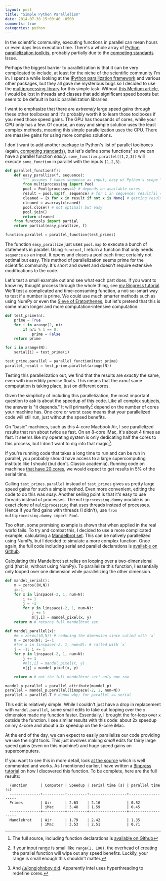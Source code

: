 ```yaml
---
layout: post
title: "Simple Python Parallelism"
date: 2014-07-30 15:00:40 -0500
comments: true
categories: python
---
```



In the scientific community, executing functions in parallel can mean hours or
even days less execution time.  There's a whole array of 
[Python parallelization toolkits][parallel], probably partially due to the 
[competing standards][xkcd] issue.

<!--More-->

Perhaps the biggest barrier to parallelization is that it can be very
complicated to include, at least for the niche of the scientific community I'm
in. I spent a while looking at the [IPython parallization framework][ipy] and
various other packages, but they all gave me mysterious bugs so I decided to
use the [multiprocessing library][multi] for this simple task. Without 
[this Medium article][medium], I would be lost in threads and classes that add
significant speed boosts but seem to be default in basic parallelization
libraries.

I want to emphasize that there are *extremely* large speed gains through these
other toolboxes and it's probably worth it to learn those toolboxes if you need
those speed gains. The GPU has thousands of cores, while your CPU only has a
few.  Of course, an easy and simple solution uses the least complex methods,
meaning this simple parallelization uses the CPU. There are massive gains for
using more complex solutions.

I don't want to add another package to Python's list of parallel toolboxes
(again, [competing standards][xkcd]), but let's define
some functions[^1] so we can have a parallel function *easily*.
`some_function.parallel([1,2,3])` will execute `some_function` in parallel with
the inputs `[1,2,3]`.

```python
def parallel_function(f):
    def easy_parallize(f, sequence):
        """ assumes f takes sequence as input, easy w/ Python's scope """
        from multiprocessing import Pool
        pool = Pool(processes=4) # depends on available cores
        result = pool.map(f, sequence) # for i in sequence: result[i] = f(i)
        cleaned = [x for x in result if not x is None] # getting results
        cleaned = asarray(cleaned)
        pool.close() # not optimal! but easy
        pool.join()
        return cleaned
    from functools import partial
    return partial(easy_parallize, f)

function.parallel = parallel_function(test_primes)
```

The function `easy_parallize` just uses `pool.map` to execute a bunch of
statements in parallel. Using `functool`, I return a function that only needs
`sequence` as an input. It opens and closes a pool each time; certainly not
optimal but easy. This method of parallelization seems prime for the scientific
community. It's short and sweet and doesn't require extensive modifications to
the code.

Let's test a small example out and see what each part does. If you want to know
my thought process through the whole thing, see 
[my Binpress tutorial][binpress].
We'll test a complicated and time-consuming function, a
not-so-smart way to test if a number is prime. We could use much smarter
methods such as using NumPy or even the  [Sieve of Eratosthenes][sieve], but
let's pretend that this is some much longer and more computation-intensive
computation.

[binpress]:http://www.binpress.com/tutorial/simple-python-parallelism/121


```python
def test_prime(n):
    prime = True
    for i in arange(2, n):
        if n/i % 1 == 0:
            prime = False
    return prime

for i in arange(N):
    serial[i] = test_prime(i)

test_prime.parallel = parallel_function(test_prime)
parallel_result = test_prime.parallel(arange(N))
```

Testing this parallelization out, we find that the results are *exactly* the
same, even with incredibly precise floats. This means that the *exact* same
computation is taking place, just on different cores.

Given the simplicity of including this parallelization, the most important
question to ask is about the speedup of this code. Like all complex subjects,
the answer is "it depends." It will primarily[^2] depend on the number of cores
your machine has. One core or worst case means that your parallelized code will
still run, just without the speed benefits.

On "basic" machines, such as this 4-core Macbook Air, I see parallelized results
that run about twice as fast. On an 8-core iMac, it's about 4 times as fast.
It seems like my operating system is only dedicating half the cores to this
process, but I don't want to dig into that magic[^reddit].

[^reddit]:And <a href="http://www.reddit.com/r/Python/comments/2c6cor/simple_python_parallelism/cjcs3to">/u/longjohnboy did</a>. Apparently Intel uses hyperthreading to redefine cores.

If you're running code that takes a long time to run and can be run in
parallel, you probably should have access to a large supercomputing institute
like I should (but don't. Classic academia). Running code on machines 
[that have 20 cores][20], we would expect to get results in 5% of the serial time.


Calling `test_primes.parallel` instead of `test_primes` gives us pretty large
speed gains for such a simple method. Even more convenient, editing the code to
do this was *easy.* Another selling point is that it's easy to use threads
instead of processes. The `multiprocessing.dummy` module is an exact clone of
`multiprocessing` that uses threads instead of processes. Hence if you find
gains with threads (I didn't), use `from multiprocessing.dummy import Pool`.

[20]:https://www.msi.umn.edu/hpc

Too often, some promising example is shown that when applied in the real world
fails. To try and combat this, I decided to use a more complicated example,
calculating a [Mandelbrot set][mandel]. This can be natively parallelized using
NumPy, but I decided to simulate a more complex function. Once again, the
full code including serial and parallel declarations is 
[available on Github][source].

Calculating this Mandelbrot set relies on looping over a two-dimensional grid
(that is, without using NumPy). To parallelize this function, I essentially
only looped over one dimension while parallelizing the other dimension.

```python
def mandel_serial():
    m = zeros((N,N))
    i=-1;
    for x in linspace(-2, 1, num=N):
        i += 1
        j = -1
        for y in linspace(-2, 1, num=N):
            j += 1
            m[j,i] = mandel_pixel(x, y)
    return m # returns full mandelbrot set

def mandel_parallel(x):
    #m = zeros((N,N)) # reducing the dimension since called with `x`
    m = zeros(N); i=-1
    #for x in linspace(-2, 1, num=N): # called with `x`
    j = -1; i += 1
    for y in linspace(-2, 1, num=N):
        j += 1
        #m[j,i] = mandel_pixel(x, y)
        m[j] = mandel_pixel(x, y)

    return m # not the full mandelbrot set! only one row

mandel_p.parallel = parallel_attribute(mandel_p)
parallel = mandel_p.parallel(linspace(-2, 1, num=N))
parallel = parallel.T # dunno why; for parallel == serial
```

This edit is relatively simple. While I couldn't just have a drop in
replacement with `mandel.parallel`, some small edits to take out looping over
the `x` dimension made my function faster. Essentially, I brought the for-loop
over `x` outside the function. I see similar results with this code: about 2x
speedup on my 4-core and about a 4x speedup on the 8-core iMac.

At the end of the day, we can expect to easily parallelize our code providing
we use the right tools. This just involves making *small* edits for fairly
large speed gains (even on this machine!) and huge speed gains on
supercomputers.

If you want to see this in more detail, look [at the source][source] which is
well commented and works. As I mentioned earlier, I have written a 
[Binpress tutorial][binpress] 
on how I discovered this function. To be complete, here are
the full results:

```
  Function      | Computer | Speedup | serial time (s) | parallel time (s)  
  --------------+----------+---------+-----------------+------------------- 
  Primes        | Air      | 2.63    | 2.16            | 0.82               
                | iMac     | 3.48    | 1.59            | 0.45               
  --------------+----------+---------+-----------------+------------------- 
  Mandlebrot    | Air      | 1.79    | 2.42            | 1.35               
                | iMac     | 3.53    | 2.51            | 0.71               
```

[^1]:The full source, including function declarations is [available on Github][source]

[^2]:If your input range is small like `range(1, 100)`, the overhead of creating the parallel function will wipe out any speed benefits. Luckily, your range is small enough this shouldn't matter.

[mandel]:https://en.wikipedia.org/wiki/Mandelbrot_set
[medium]:https://medium.com/building-things-on-the-internet/40e9b2b36148
[sieve]:https://en.wikipedia.org/wiki/Sieve_of_Eratosthenes
[ipy]:http://ipython.org/ipython-doc/dev/parallel/index.html
[parallel]:https://wiki.python.org/moin/ParallelProcessing
[multi]:https://docs.python.org/2/library/multiprocessing.html
[source]:https://github.com/scottsievert/scottsievert.github.io/blob/master/src/source/_posts/python-parallel/mandlebrot.py
[msi]:https://www.msi.umn.edu
[view]:http://ipython.org/ipython-doc/dev/parallel/parallel_multiengine.html#creating-a-directview-instance
[xkcd]:http://xkcd.com/927/


